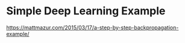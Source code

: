 # Simple Deep Learning Example

https://mattmazur.com/2015/03/17/a-step-by-step-backpropagation-example/
